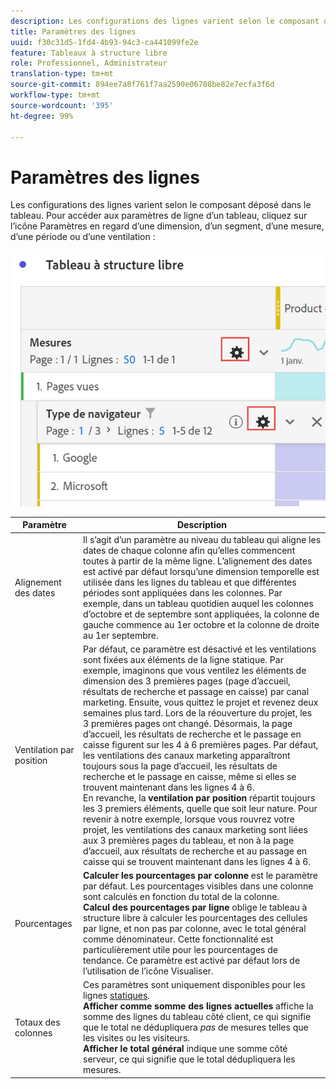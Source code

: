 ```yaml
---
description: Les configurations des lignes varient selon le composant déposé dans le tableau.
title: Paramètres des lignes
uuid: f30c31d5-1fd4-4b93-94c3-ca441099fe2e
feature: Tableaux à structure libre
role: Professionnel, Administrateur
translation-type: tm+mt
source-git-commit: 894ee7a8f761f7aa2590e06708be82e7ecfa3f6d
workflow-type: tm+mt
source-wordcount: '395'
ht-degree: 99%

---
```



# Paramètres des lignes

Les configurations des lignes varient selon le composant déposé dans le tableau. Pour accéder aux paramètres de ligne d’un tableau, cliquez sur l’icône Paramètres en regard d’une dimension, d’un segment, d’une mesure, d’une période ou d’une ventilation :

![](assets/row-settings.png)

| Paramètre | Description |
|--- |--- |
| Alignement des dates | Il s’agit d’un paramètre au niveau du tableau qui aligne les dates de chaque colonne afin qu’elles commencent toutes à partir de la même ligne. L’alignement des dates est activé par défaut lorsqu’une dimension temporelle est utilisée dans les lignes du tableau et que différentes périodes sont appliquées dans les colonnes. Par exemple, dans un tableau quotidien auquel les colonnes d’octobre et de septembre sont appliquées, la colonne de gauche commence au 1er octobre et la colonne de droite au 1er septembre. |
| Ventilation par position | Par défaut, ce paramètre est désactivé et les ventilations sont fixées aux éléments de la ligne statique. Par exemple, imaginons que vous ventilez les éléments de dimension des 3 premières pages (page d’accueil, résultats de recherche et passage en caisse) par canal marketing. Ensuite, vous quittez le projet et revenez deux semaines plus tard. Lors de la réouverture du projet, les 3 premières pages ont changé. Désormais, la page d’accueil, les résultats de recherche et le passage en caisse figurent sur les 4 à 6 premières pages. Par défaut, les ventilations des canaux marketing apparaîtront toujours sous la page d’accueil, les résultats de recherche et le passage en caisse, même si elles se trouvent maintenant dans les lignes 4 à 6. <br> En revanche, la **ventilation par position** répartit toujours les 3 premiers éléments, quelle que soit leur nature. Pour revenir à notre exemple, lorsque vous rouvrez votre projet, les ventilations des canaux marketing sont liées aux 3 premières pages du tableau, et non à la page d’accueil, aux résultats de recherche et au passage en caisse qui se trouvent maintenant dans les lignes 4 à 6. |
| Pourcentages | **Calculer les pourcentages par colonne** est le paramètre par défaut. Les pourcentages visibles dans une colonne sont calculés en fonction du total de la colonne. <br>**Calcul des pourcentages par ligne** oblige le tableau à structure libre à calculer les pourcentages des cellules par ligne, et non pas par colonne, avec le total général comme dénominateur. Cette fonctionnalité est particulièrement utile pour les pourcentages de tendance. Ce paramètre est activé par défaut lors de l’utilisation de l’icône Visualiser. |
| Totaux des colonnes | Ces paramètres sont uniquement disponibles pour les lignes [statiques](manual-vs-dynamic-rows.md). <br> **Afficher comme somme des lignes actuelles** affiche la somme des lignes du tableau côté client, ce qui signifie que le total ne dédupliquera *pas* de mesures telles que les visites ou les visiteurs. <br> **Afficher le total général** indique une somme côté serveur, ce qui signifie que le total dédupliquera les mesures. |
